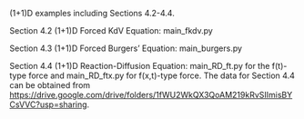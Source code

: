 (1+1)D examples including Sections 4.2-4.4.

Section 4.2 (1+1)D Forced KdV Equation: main_fkdv.py

Section 4.3 (1+1)D Forced Burgers’ Equation: main_burgers.py

Section 4.4 (1+1)D Reaction-Diffusion Equation: main_RD_ft.py for the f(t)-type force and main_RD_ftx.py for f(x,t)-type force. The data for Section 4.4 can be obtained from https://drive.google.com/drive/folders/1fWU2WkQX3QoAM219kRvSIImisBYCsVVC?usp=sharing.
